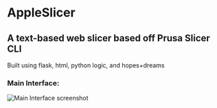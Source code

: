 # AppleSlicer
## A text-based web slicer based off Prusa Slicer CLI


Built using flask, html, python logic, and hopes+dreams

### Main Interface:
![Main Interface screenshot](images/main-interfacev1.png "main interface")
